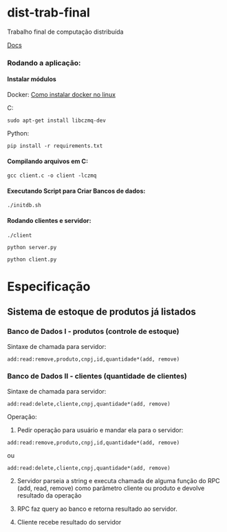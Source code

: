 # dist-trab-final
Trabalho final de computação distribuída

[Docs](https://docs.google.com/document/d/1H9ZSVtCMsItGjju_DfFmOGbLV7aRe7U4eROkdcA89wU/edit)

### Rodando a aplicação:

#### Instalar módulos

Docker:
[Como instalar docker no linux](https://www.youtube.com/watch?v=H0RS7bVymw0)

C:
```
sudo apt-get install libczmq-dev
```

Python:
```
pip install -r requirements.txt
```

#### Compilando arquivos em C:

```
gcc client.c -o client -lczmq
```

#### Executando Script para Criar Bancos de dados:

```
./initdb.sh
```

#### Rodando clientes e servidor:

```
./client
```

```
python server.py
```

```
python client.py
```

# Especificação

## Sistema de estoque de produtos já listados 

### Banco de Dados I - produtos (controle de estoque)

Sintaxe de chamada para servidor: 
```
add:read:remove,produto,cnpj,id,quantidade*(add, remove)
```

### Banco de Dados II - clientes (quantidade de clientes)

Sintaxe de chamada para servidor:
```
add:read:delete,cliente,cnpj,quantidade*(add, remove)
```

Operação:

1. Pedir operação para usuário e mandar ela para o servidor:

```
add:read:remove,produto,cnpj,id,quantidade*(add, remove)
```
ou
```
add:read:delete,cliente,cnpj,quantidade*(add, remove)
```

2. Servidor parseia a string e executa chamada de alguma função do RPC (add, read, remove) como parâmetro cliente ou produto  e devolve resultado da operação 

3. RPC faz query ao banco e retorna resultado ao servidor.

4. Cliente recebe resultado do servidor
